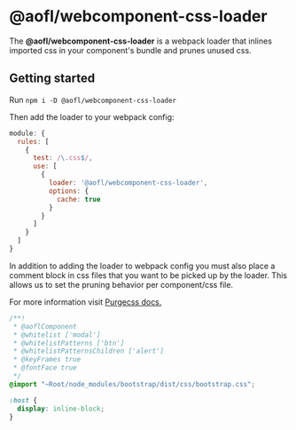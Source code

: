 # @aofl/webcomponent-css-loader

The **\@aofl/webcomponent-css-loader** is a webpack loader that inlines imported css in your component's bundle and prunes unused css.

## Getting started

Run `npm i -D @aofl/webcomponent-css-loader`

Then add the loader to your webpack config:

```js
module: {
  rules: [
    {
      test: /\.css$/,
      use: [
        {
          loader: '@aofl/webcomponent-css-loader',
          options: {
            cache: true
          }
        }
      ]
    }
  ]
}
```

In addition to adding the loader to webpack config you must also place a comment block in css files that you want to be picked up by the loader. This allows us to set the pruning behavior per component/css file.

For more information visit [Purgecss docs.](https://www.purgecss.com/configuration)
```css
/**!
 * @aoflComponent
 * @whitelist ['modal']
 * @whitelistPatterns ['btn']
 * @whitelistPatternsChildren ['alert']
 * @keyFrames true
 * @fontFace true
 */
@import "~Root/node_modules/bootstrap/dist/css/bootstrap.css";

:host {
  display: inline-block;
}
```